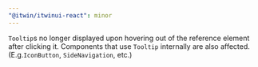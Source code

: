 ```yaml
---
"@itwin/itwinui-react": minor
---
```


`Tooltip`s no longer displayed upon hovering out of the reference element after clicking it. Components that use `Tooltip` internally are also affected. (E.g.`IconButton`, `SideNavigation`, etc.)
